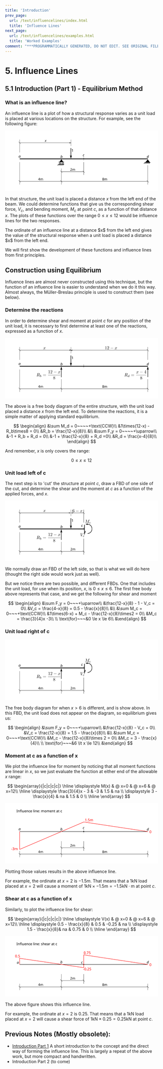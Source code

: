 ```yaml
---
title: 'Introduction'
prev_page:
  url: /text/influencelines/index.html
  title: 'Influence Lines'
next_page:
  url: /text/influencelines/examples.html
  title: 'Worked Examples'
comment: "***PROGRAMMATICALLY GENERATED, DO NOT EDIT. SEE ORIGINAL FILES IN /content***"
---
```

# 5. Influence Lines

## 5.1 Introduction (Part 1) - Equilibrium Method

### What is an influence line?

An influence line is a plot of how a structural response varies as a unit load
is placed at various locations on the structure.  For example, see the following
figure:

![Figure](../../images/influencelines/introduction/il-intro-0.svg)

In that structure, the unit load is placed a distance $x$ from the left end of the beam.
We could determine functions that give us the corresponding shear force, $V_c$,
and bending moment, $M_c$ at point $c$, as a function of that distance $x$.
The plots of these functions over the range $0 \le x \le 12$
would be influence lines for the two responses.

<div class="admonition note">
The ordinate of an influence line at a distance $x$ from the left end gives the
value of the structural response when a unit load is placed a distance $x$ from
the left end.
</div>

We will first show the development of these functions and influence lines from
first principles.

## Construction using Equilibrium

<div class="admonition warning">
Influence lines are almost never constructed using this technique, but the
function of an influence line is easier to understand when we do it this way.
Almost always, the M&uuml;ller-Breslau principle is used to construct them
(see below).
</div>

### Determine the reactions

In order to determine shear and moment at point $c$ for any position of the 
unit load, it is necessary to first determine at least one of the reactions,
expressed as a function of $x$.

![Figure](../../images/influencelines/introduction/il-intro-fbd.svg)

The above is a free body diagram of the entire structure, with the
unit load placed a distance $x$ from the left end.  To determine the reactions,
it is a simple matter of applying standard equilibrium.

$$
\begin{align}
&\sum M_d = 0~~~~+\text{CCW}\\
&1\times(12-x) - R_b\times8 = 0\\
&R_b = \frac{12-x}{8}\\
&\\
&\sum F_y = 0~~~~+\uparrow\\
&-1 + R_b + R_d = 0\\
&-1 + \frac{12-x}{8} + R_d =0\\
&R_d = \frac{x-4}{8}\\
\end{align}
$$

And remember, $x$ is only covers the range:

$$
0 \le x \le 12
$$

### Unit load left of c

The next step is to 'cut' the structure at point $c$, draw a FBD of one side of the cut,
and determine the shear and the moment at $c$ as a function of the applied forces, and $x$.

![Figure](../../images/influencelines/introduction/il-intro-part1.svg)

We normally draw an FBD of the left side, so that is what we will do here (thought the
right side would work just as well).

But we notice there are two possible, and different FBDs.  One that includes the unit load,
for use when its position, $x$, is $0\le x\le 6$.  The first free body above represents
that case, and we get the following for shear and moment

$$
\begin{align}
&\sum F_y = 0~~~+\uparrow\\
&\frac{12-x}{8} - 1 - V_c = 0\\
&V_c = \frac{4-x}{8} = 0.5 - \frac{x}{8}\\
&\\
&\sum M_c = 0~~~+\text{CCW}\\
&1\times(6-x) + M_c - \frac{12-x}{8}\times2 = 0\\
&M_c = \frac{3}{4}x -3\\
\\
\text{for}~~~&0 \le x \le 6\\
&\end{align}
$$

### Unit load right of c

![Figure](../../images/influencelines/introduction/il-intro-part2.svg)

The free body diagram for when $x\gt 6$ is different, and is show above.
In this FBD, the unit load does not appear on the diagram, so equilibrium
gives us:

$$
\begin{align}
&\sum F_y = 0~~~+\uparrow\\
&\frac{12-x}{8} - V_c = 0\\
&V_c = \frac{12-x}{8} = 1.5 - \frac{x}{8}\\
&\\
&\sum M_c = 0~~~+\text{CCW}\\
&M_c - \frac{12-x}{8}\times 2 = 0\\
&M_c = 3 - \frac{x}{4}\\
\\
\text{for}~~~&6 \lt x \le 12\\
&\end{align}
$$


### Moment at c as a function of x

We plot the influence line for moment by noticing that all moment functions
are linear in $x$, so we just evaluate the function at either end of the allowable $x$
range:

$$
\begin{array}{|c|c|c|c|}
\hline
\displaystyle     M(x)         &  @ x=0   &  @ x=6   &  @ x=12\\
	 \hline
\displaystyle \frac{3}{4}x - 3 &  -3   &  1.5  &   na \\
\displaystyle  3 - \frac{x}{4} &   na   &  1.5  &   0 \\
  \hline
  \end{array}
$$

![Figure](../../images/influencelines/introduction/il-intro-plot-mc.svg)

Plotting those values results in the above influence line.

For example, the ordinate at $x=2$ is $-1.5m$.  That means that a 1kN load placed
at $x=2$ will cause a moment of $1\text{kN}\times -1.5\text{m} = -1.5\text{kN}\cdot\text{m}$
at point $c$.

### Shear at c as a function of x

Similarly, to plot the influence line for shear:

$$
\begin{array}{|c|c|c|c|}
\hline
\displaystyle     V(x)         &  @ x=0   &  @ x=6   &  @ x=12\\
	 \hline
\displaystyle  0.5 - \frac{x}{8} &  0.5   &  -0.25  &   na \\
\displaystyle  1.5 - \frac{x}{8}&   na   &  0.75  &   0 \\
  \hline
  \end{array}
$$

![Figure](../../images/influencelines/introduction/il-intro-plot-vc.svg)

The above figure shows this influence line.

For example, the ordinate at $x=2$ is $0.25$.  That means that a 1kN load placed
at $x=2$ will cause a shear force of $1\text{kN}\times 0.25 = 0.25\text{kN}$
at point $c$.

## Previous Notes (Mostly obsolete):

- [Introduction Part 1](../../images/influencelines/introduction/influence-lines-1.pdf) A short introduction to the concept and the direct way of forming the influence line.  This is largely a repeat of the above work, but more compact
and handwritten.
- Introduction Part 2 (to come)

